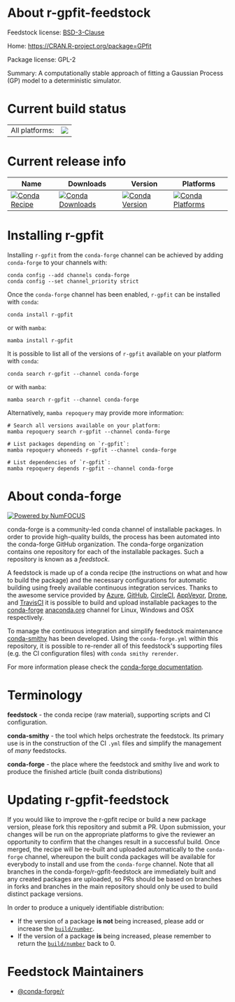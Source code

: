 About r-gpfit-feedstock
=======================

Feedstock license: [BSD-3-Clause](https://github.com/conda-forge/r-gpfit-feedstock/blob/main/LICENSE.txt)

Home: https://CRAN.R-project.org/package=GPfit

Package license: GPL-2

Summary: A computationally stable approach of fitting a Gaussian Process (GP) model to a deterministic simulator.

Current build status
====================


<table><tr><td>All platforms:</td>
    <td>
      <a href="https://dev.azure.com/conda-forge/feedstock-builds/_build/latest?definitionId=9092&branchName=main">
        <img src="https://dev.azure.com/conda-forge/feedstock-builds/_apis/build/status/r-gpfit-feedstock?branchName=main">
      </a>
    </td>
  </tr>
</table>

Current release info
====================

| Name | Downloads | Version | Platforms |
| --- | --- | --- | --- |
| [![Conda Recipe](https://img.shields.io/badge/recipe-r--gpfit-green.svg)](https://anaconda.org/conda-forge/r-gpfit) | [![Conda Downloads](https://img.shields.io/conda/dn/conda-forge/r-gpfit.svg)](https://anaconda.org/conda-forge/r-gpfit) | [![Conda Version](https://img.shields.io/conda/vn/conda-forge/r-gpfit.svg)](https://anaconda.org/conda-forge/r-gpfit) | [![Conda Platforms](https://img.shields.io/conda/pn/conda-forge/r-gpfit.svg)](https://anaconda.org/conda-forge/r-gpfit) |

Installing r-gpfit
==================

Installing `r-gpfit` from the `conda-forge` channel can be achieved by adding `conda-forge` to your channels with:

```
conda config --add channels conda-forge
conda config --set channel_priority strict
```

Once the `conda-forge` channel has been enabled, `r-gpfit` can be installed with `conda`:

```
conda install r-gpfit
```

or with `mamba`:

```
mamba install r-gpfit
```

It is possible to list all of the versions of `r-gpfit` available on your platform with `conda`:

```
conda search r-gpfit --channel conda-forge
```

or with `mamba`:

```
mamba search r-gpfit --channel conda-forge
```

Alternatively, `mamba repoquery` may provide more information:

```
# Search all versions available on your platform:
mamba repoquery search r-gpfit --channel conda-forge

# List packages depending on `r-gpfit`:
mamba repoquery whoneeds r-gpfit --channel conda-forge

# List dependencies of `r-gpfit`:
mamba repoquery depends r-gpfit --channel conda-forge
```


About conda-forge
=================

[![Powered by
NumFOCUS](https://img.shields.io/badge/powered%20by-NumFOCUS-orange.svg?style=flat&colorA=E1523D&colorB=007D8A)](https://numfocus.org)

conda-forge is a community-led conda channel of installable packages.
In order to provide high-quality builds, the process has been automated into the
conda-forge GitHub organization. The conda-forge organization contains one repository
for each of the installable packages. Such a repository is known as a *feedstock*.

A feedstock is made up of a conda recipe (the instructions on what and how to build
the package) and the necessary configurations for automatic building using freely
available continuous integration services. Thanks to the awesome service provided by
[Azure](https://azure.microsoft.com/en-us/services/devops/), [GitHub](https://github.com/),
[CircleCI](https://circleci.com/), [AppVeyor](https://www.appveyor.com/),
[Drone](https://cloud.drone.io/welcome), and [TravisCI](https://travis-ci.com/)
it is possible to build and upload installable packages to the
[conda-forge](https://anaconda.org/conda-forge) [anaconda.org](https://anaconda.org/)
channel for Linux, Windows and OSX respectively.

To manage the continuous integration and simplify feedstock maintenance
[conda-smithy](https://github.com/conda-forge/conda-smithy) has been developed.
Using the ``conda-forge.yml`` within this repository, it is possible to re-render all of
this feedstock's supporting files (e.g. the CI configuration files) with ``conda smithy rerender``.

For more information please check the [conda-forge documentation](https://conda-forge.org/docs/).

Terminology
===========

**feedstock** - the conda recipe (raw material), supporting scripts and CI configuration.

**conda-smithy** - the tool which helps orchestrate the feedstock.
                   Its primary use is in the construction of the CI ``.yml`` files
                   and simplify the management of *many* feedstocks.

**conda-forge** - the place where the feedstock and smithy live and work to
                  produce the finished article (built conda distributions)


Updating r-gpfit-feedstock
==========================

If you would like to improve the r-gpfit recipe or build a new
package version, please fork this repository and submit a PR. Upon submission,
your changes will be run on the appropriate platforms to give the reviewer an
opportunity to confirm that the changes result in a successful build. Once
merged, the recipe will be re-built and uploaded automatically to the
`conda-forge` channel, whereupon the built conda packages will be available for
everybody to install and use from the `conda-forge` channel.
Note that all branches in the conda-forge/r-gpfit-feedstock are
immediately built and any created packages are uploaded, so PRs should be based
on branches in forks and branches in the main repository should only be used to
build distinct package versions.

In order to produce a uniquely identifiable distribution:
 * If the version of a package **is not** being increased, please add or increase
   the [``build/number``](https://docs.conda.io/projects/conda-build/en/latest/resources/define-metadata.html#build-number-and-string).
 * If the version of a package **is** being increased, please remember to return
   the [``build/number``](https://docs.conda.io/projects/conda-build/en/latest/resources/define-metadata.html#build-number-and-string)
   back to 0.

Feedstock Maintainers
=====================

* [@conda-forge/r](https://github.com/orgs/conda-forge/teams/r/)

